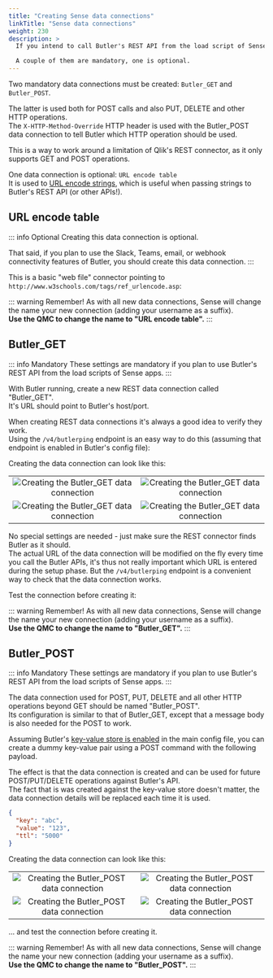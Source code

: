 ```yaml
---
title: "Creating Sense data connections"
linkTitle: "Sense data connections"
weight: 230
description: >
  If you intend to call Butler's REST API from the load script of Sense apps, you must create a few data connections first.

  A couple of them are mandatory, one is optional.
---
```


Two mandatory data connections must be created: `Butler_GET` and `Butler_POST`.

The latter is used both for POST calls and also PUT, DELETE and other HTTP operations.  
The `X-HTTP-Method-Override` HTTP header is used with the Butler_POST data connection to tell Butler which HTTP operation should be used.

This is a way to work around a limitation of Qlik's REST connector, as it only supports GET and POST operations.

One data connection is optional: `URL encode table`  
It is used to [URL encode strings](https://www.w3schools.com/tags/ref_urlencode.ASP), which is useful when passing strings to Butler's REST API (or other APIs!).

## URL encode table

::: info Optional
Creating this data connection is optional.

That said, if you plan to use the Slack, Teams, email, or webhook connectivity features of Butler, you should create this data connection.
:::

This is a basic "web file" connector pointing to `http://www.w3schools.com/tags/ref_urlencode.asp`:

<ResponsiveImage
  src="/img/getting-started/setup/data-connections/url_encode-1.png"
  alt="Creating the URL encode table data connection"
  caption="Creating the URL encode table data connection"
/>

::: warning Remember!
As with all new data connections, Sense will change the name your new connection (adding your username as a suffix).  
**Use the QMC to change the name to "URL encode table".**
:::

## Butler_GET

::: info Mandatory
These settings are mandatory if you plan to use Butler's REST API from the load scripts of Sense apps.
:::

With Butler running, create a new REST data connection called "Butler_GET".  
It's URL should point to Butler's host/port.

When creating REST data connections it's always a good idea to verify they work.  
Using the `/v4/butlerping` endpoint is an easy way to do this (assuming that endpoint is enabled in Butler's config file):

Creating the data connection can look like this:

|                                                                                                             |                                                                                                             |
| :---------------------------------------------------------------------------------------------------------: | :---------------------------------------------------------------------------------------------------------: |
| ![Creating the Butler_GET data connection](/img/butler_get-1.png "Creating the Butler_GET data connection") | ![Creating the Butler_GET data connection](/img/butler_get-2.png "Creating the Butler_GET data connection") |
| ![Creating the Butler_GET data connection](/img/butler_get-3.png "Creating the Butler_GET data connection") | ![Creating the Butler_GET data connection](/img/butler_get-4.png "Creating the Butler_GET data connection") |

No special settings are needed - just make sure the REST connector finds Butler as it should.  
The actual URL of the data connection will be modified on the fly every time you call the Butler APIs, it's thus not really important which URL is entered during the setup phase. But the `/v4/butlerping` endpoint is a convenient way to check that the data connection works.

Test the connection before creating it:

<ResponsiveImage
  src="/img/butler_get_connection-test-succeeded-1.png"
  alt="Testing the Butler_GET data connection"
  caption="Testing the Butler_GET data connection"
/>

::: warning Remember!
As with all new data connections, Sense will change the name your new connection (adding your username as a suffix).  
**Use the QMC to change the name to "Butler_GET".**
:::

## Butler_POST

::: info Mandatory
These settings are mandatory if you plan to use Butler's REST API from the load scripts of Sense apps.
:::

The data connection used for POST, PUT, DELETE and all other HTTP operations beyond GET should be named "Butler_POST".  
Its configuration is similar to that of Butler_GET, except that a message body is also needed for the POST to work.

Assuming Butler's [key-value store is enabled](/docs/getting-started/setup/key-value-store/) in the main config file, you can create a dummy key-value pair using a POST command with the following payload.

The effect is that the data connection is created and can be used for future POST/PUT/DELETE operations against Butler's API.  
The fact that is was created against the key-value store doesn't matter, the data connection details will be replaced each time it is used.

```json
{
  "key": "abc",
  "value": "123",
  "ttl": "5000"
}
```

Creating the data connection can look like this:

|                                                                                                                |                                                                                                                |
| :------------------------------------------------------------------------------------------------------------: | :------------------------------------------------------------------------------------------------------------: |
| ![Creating the Butler_POST data connection](/img/butler_post-1.png "Creating the Butler_POST data connection") | ![Creating the Butler_POST data connection](/img/butler_post-2.png "Creating the Butler_POST data connection") |
| ![Creating the Butler_POST data connection](/img/butler_post-3.png "Creating the Butler_POST data connection") | ![Creating the Butler_POST data connection](/img/butler_post-4.png "Creating the Butler_POST data connection") |

... and test the connection before creating it.

<ResponsiveImage
  src="/img/butler_post_connection-test-succeeded-1.png"
  alt="Testing the Butler_POST data connection"
  caption="Testing the Butler_POST data connection"
/>

::: warning Remember!
As with all new data connections, Sense will change the name your new connection (adding your username as a suffix).  
**Use the QMC to change the name to "Butler_POST".**
:::
